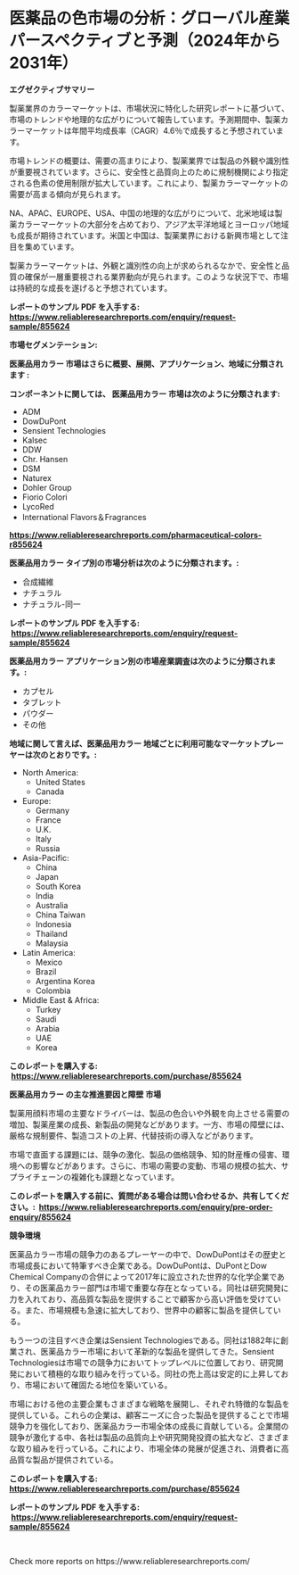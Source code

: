 <p><h1>医薬品の色市場の分析：グローバル産業パースペクティブと予測（2024年から2031年）</h1></p><p><strong>エグゼクティブサマリー</strong></p>
<p><p>製薬業界のカラーマーケットは、市場状況に特化した研究レポートに基づいて、市場のトレンドや地理的な広がりについて報告しています。予測期間中、製薬カラーマーケットは年間平均成長率（CAGR）4.6％で成長すると予想されています。</p><p>市場トレンドの概要は、需要の高まりにより、製薬業界では製品の外観や識別性が重要視されています。さらに、安全性と品質向上のために規制機関により指定される色素の使用制限が拡大しています。これにより、製薬カラーマーケットの需要が高まる傾向が見られます。</p><p>NA、APAC、EUROPE、USA、中国の地理的な広がりについて、北米地域は製薬カラーマーケットの大部分を占めており、アジア太平洋地域とヨーロッパ地域も成長が期待されています。米国と中国は、製薬業界における新興市場として注目を集めています。</p><p>製薬カラーマーケットは、外観と識別性の向上が求められるなかで、安全性と品質の確保が一層重要視される業界動向が見られます。このような状況下で、市場は持続的な成長を遂げると予想されています。</p></p>
<p><strong>レポートのサンプル PDF を入手する: <a href="https://www.reliableresearchreports.com/enquiry/request-sample/855624">https://www.reliableresearchreports.com/enquiry/request-sample/855624</a></strong></p>
<p><strong>市場セグメンテーション:</strong></p>
<p><strong> 医薬品用カラー 市場はさらに概要、展開、アプリケーション、地域に分類されます :</strong></p>
<p><strong>コンポーネントに関しては、 医薬品用カラー 市場は次のように分類されます: &nbsp;</strong></p>
<p><ul><li>ADM</li><li>DowDuPont</li><li>Sensient Technologies</li><li>Kalsec</li><li>DDW</li><li>Chr. Hansen</li><li>DSM</li><li>Naturex</li><li>Dohler Group</li><li>Fiorio Colori</li><li>LycoRed</li><li>International Flavors＆Fragrances</li></ul></p>
<p><strong><a href="https://www.reliableresearchreports.com/pharmaceutical-colors-r855624">https://www.reliableresearchreports.com/pharmaceutical-colors-r855624</a></strong></p>
<p><strong> 医薬品用カラー タイプ別の市場分析は次のように分類されます。:</strong></p>
<p><ul><li>合成繊維</li><li>ナチュラル</li><li>ナチュラル-同一</li></ul></p>
<p><strong>レポートのサンプル PDF を入手する: &nbsp;<a href="https://www.reliableresearchreports.com/enquiry/request-sample/855624">https://www.reliableresearchreports.com/enquiry/request-sample/855624</a></strong></p>
<p><strong> 医薬品用カラー アプリケーション別の市場産業調査は次のように分類されます。:</strong></p>
<p><ul><li>カプセル</li><li>タブレット</li><li>パウダー</li><li>その他</li></ul></p>
<p><strong>地域に関して言えば、医薬品用カラー 地域ごとに利用可能なマーケットプレーヤーは次のとおりです。:</strong></p>
<p><ul>
    <li>
        North America:
        <ul>
            <li>United States</li>
            <li>Canada</li>
        </ul>
    </li>
    <li>
        Europe:
        <ul>
            <li>Germany</li>
            <li>France</li>
            <li>U.K.</li>
            <li>Italy</li>
            <li>Russia</li>
        </ul>
    </li>
    <li>
        Asia-Pacific:
        <ul>
            <li>China</li>
            <li>Japan</li>
            <li>South Korea</li>
            <li>India</li>
            <li>Australia</li>
            <li>China Taiwan</li>
            <li>Indonesia</li>
            <li>Thailand</li>
            <li>Malaysia</li>
        </ul>
    </li>
    <li>
        Latin America:
        <ul>
            <li>Mexico</li>
            <li>Brazil</li>
            <li>Argentina Korea</li>
            <li>Colombia</li>
        </ul>
    </li>
    <li>
        Middle East & Africa:
        <ul>
            <li>Turkey</li>
            <li>Saudi</li>
            <li>Arabia</li>
            <li>UAE</li>
            <li>Korea</li>
        </ul>
    </li>
    </ul></p>
<p><strong>このレポートを購入する: &nbsp;<a href="https://www.reliableresearchreports.com/purchase/855624">https://www.reliableresearchreports.com/purchase/855624</a></strong></p>
<p><strong>医薬品用カラー の主な推進要因と障壁 市場</strong></p>
<p><p>製薬用顔料市場の主要なドライバーは、製品の色合いや外観を向上させる需要の増加、製薬産業の成長、新製品の開発などがあります。一方、市場の障壁には、厳格な規制要件、製造コストの上昇、代替技術の導入などがあります。</p><p>市場で直面する課題には、競争の激化、製品の価格競争、知的財産権の侵害、環境への影響などがあります。さらに、市場の需要の変動、市場の規模の拡大、サプライチェーンの複雑化も課題となっています。</p></p>
<p><strong>このレポートを購入する前に、質問がある場合は問い合わせるか、共有してください。:&nbsp; <a href="https://www.reliableresearchreports.com/enquiry/pre-order-enquiry/855624">https://www.reliableresearchreports.com/enquiry/pre-order-enquiry/855624</a></strong></p>
<p><strong>競争環境</strong></p>
<p><p>医薬品カラー市場の競争力のあるプレーヤーの中で、DowDuPontはその歴史と市場成長において特筆すべき企業である。DowDuPontは、DuPontとDow Chemical Companyの合併によって2017年に設立された世界的な化学企業であり、その医薬品カラー部門は市場で重要な存在となっている。同社は研究開発に力を入れており、高品質な製品を提供することで顧客から高い評価を受けている。また、市場規模も急速に拡大しており、世界中の顧客に製品を提供している。</p><p>もう一つの注目すべき企業はSensient Technologiesである。同社は1882年に創業され、医薬品カラー市場において革新的な製品を提供してきた。Sensient Technologiesは市場での競争力においてトップレベルに位置しており、研究開発において積極的な取り組みを行っている。同社の売上高は安定的に上昇しており、市場において確固たる地位を築いている。</p><p>市場における他の主要企業もさまざまな戦略を展開し、それぞれ特徴的な製品を提供している。これらの企業は、顧客ニーズに合った製品を提供することで市場競争力を強化しており、医薬品カラー市場全体の成長に貢献している。企業間の競争が激化する中、各社は製品の品質向上や研究開発投資の拡大など、さまざまな取り組みを行っている。これにより、市場全体の発展が促進され、消費者に高品質な製品が提供されている。</p></p>
<p><strong>このレポートを購入する: &nbsp; <a href="https://www.reliableresearchreports.com/purchase/855624">https://www.reliableresearchreports.com/purchase/855624</a></strong></p>
<p><strong>レポートのサンプル PDF を入手する: &nbsp;<a href="https://www.reliableresearchreports.com/enquiry/request-sample/855624">https://www.reliableresearchreports.com/enquiry/request-sample/855624</a></strong><strong></strong></p>
<p>&nbsp;</p>
<p>Check more reports on https://www.reliableresearchreports.com/</p>